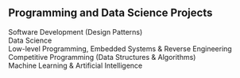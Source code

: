 ## Programming and Data Science Projects

Software Development (Design Patterns)<br>
Data Science<br>
Low-level Programming, Embedded Systems & Reverse Engineering<br>
Competitive Programming (Data Structures & Algorithms)<br>
Machine Learning & Artificial Intelligence<br>
